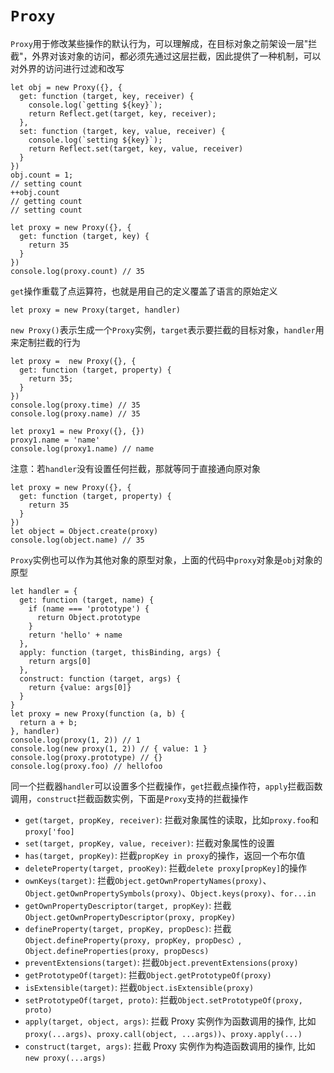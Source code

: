 # `Proxy`
`Proxy`用于修改某些操作的默认行为，可以理解成，在目标对象之前架设一层"拦截"，外界对该对象的访问，都必须先通过这层拦截，因此提供了一种机制，可以对外界的访问进行过滤和改写
```
let obj = new Proxy({}, {
  get: function (target, key, receiver) {
    console.log(`getting ${key}`);
    return Reflect.get(target, key, receiver);
  },
  set: function (target, key, value, receiver) {
    console.log(`setting ${key}`);
    return Reflect.set(target, key, value, receiver)
  }
})
obj.count = 1;
// setting count
++obj.count
// getting count
// setting count

let proxy = new Proxy({}, {
  get: function (target, key) {
    return 35
  }
})
console.log(proxy.count) // 35
```
`get`操作重载了点运算符，也就是用自己的定义覆盖了语言的原始定义
```
let proxy = new Proxy(target, handler)
```
`new Proxy()`表示生成一个`Proxy`实例，`target`表示要拦截的目标对象，`handler`用来定制拦截的行为
```
let proxy =  new Proxy({}, {
  get: function (target, property) {
    return 35;
  }
})
console.log(proxy.time) // 35
console.log(proxy.name) // 35

let proxy1 = new Proxy({}, {})
proxy1.name = 'name'
console.log(proxy1.name) // name
```
注意：若`handler`没有设置任何拦截，那就等同于直接通向原对象
```
let proxy = new Proxy({}, {
  get: function (target, property) {
    return 35
  }
})
let object = Object.create(proxy)
console.log(object.name) // 35
```
`Proxy`实例也可以作为其他对象的原型对象，上面的代码中`proxy`对象是`obj`对象的原型
```
let handler = {
  get: function (target, name) {
    if (name === 'prototype') {
      return Object.prototype
    }
    return 'hello' + name
  },
  apply: function (target, thisBinding, args) {
    return args[0]
  },
  construct: function (target, args) {
    return {value: args[0]}
  }
}
let proxy = new Proxy(function (a, b) {
  return a + b;
}, handler)
console.log(proxy(1, 2)) // 1
console.log(new proxy(1, 2)) // { value: 1 }
console.log(proxy.prototype) // {}
console.log(proxy.foo) // hellofoo
```
同一个拦截器`handler`可以设置多个拦截操作，`get`拦截点操作符，`apply`拦截函数调用，`construct`拦截函数实例，下面是`Proxy`支持的拦截操作

- `get(target, propKey, receiver)`: 拦截对象属性的读取，比如`proxy.foo`和`proxy['foo]`
- `set(target, propKey, value, receiver)`: 拦截对象属性的设置
- `has(target, propKey)`: 拦截`propKey in proxy`的操作，返回一个布尔值
- `deleteProperty(target, prooKey)`: 拦截`delete proxy[propKey]`的操作
- `ownKeys(target)`: 拦截`Object.getOwnPropertyNames(proxy)`、`Object.getOwnPropertySymbols(proxy)`、`Object.keys(proxy)`、`for...in`
- `getOwnPropertyDescriptor(target, propKey)`: 拦截`Object.getOwnPropertyDescriptor(proxy, propKey)`
- `defineProperty(target, propKey, propDesc)`: 拦截`Object.defineProperty(proxy, propKey, propDesc）`, `Object.defineProperties(proxy, propDescs)`
- `preventExtensions(target)`: 拦截`Object.preventExtensions(proxy)`
- `getPrototypeOf(target)`: 拦截`Object.getPrototypeOf(proxy)`
- `isExtensible(target)`: 拦截`Object.isExtensible(proxy)`
- `setPrototypeOf(target, proto)`: 拦截`Object.setPrototypeOf(proxy, proto)`
- `apply(target, object, args)`: 拦截 Proxy 实例作为函数调用的操作, 比如`proxy(...args)`、`proxy.call(object, ...args))`、`proxy.apply(...)`
- `construct(target, args)`: 拦截 Proxy 实例作为构造函数调用的操作, 比如`new proxy(...args)`